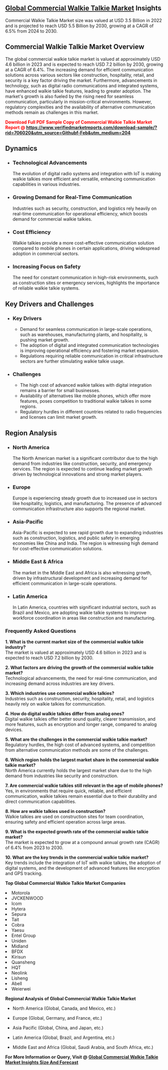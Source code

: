 <h2><a href="https://www.verifiedmarketreports.com/download-sample/?rid=706020&amp;utm_source=Githubf&amp;utm_medium=204" target="_blank">Global Commercial Walkie Talkie Market</a> Insights</h2><p>Commercial Walkie Talkie Market size was valued at USD 3.5 Billion in 2022 and is projected to reach USD 5.5 Billion by 2030, growing at a CAGR of 6.5% from 2024 to 2030.</p><p> <h2>Commercial Walkie Talkie Market Overview</h2> <p>The global commercial walkie talkie market is valued at approximately USD 4.6 billion in 2023 and is expected to reach USD 7.2 billion by 2030, growing at a CAGR of 6.4%. The increasing demand for efficient communication solutions across various sectors like construction, hospitality, retail, and security is a key factor driving the market. Furthermore, advancements in technology, such as digital radio communications and integrated systems, have enhanced walkie talkie features, leading to greater adoption. The market's growth is also fueled by the rising need for seamless communication, particularly in mission-critical environments. However, regulatory complexities and the availability of alternative communication methods remain as challenges in this market.</p> <p><strong><p><span class=""><span style="color: #ff0000;"><strong>Download Full PDF Sample Copy of Commercial Walkie Talkie Market Report</strong> @ </span><a href="https://www.verifiedmarketreports.com/download-sample/?rid=706020&amp;utm_source=Githubf-Feb&amp;utm_medium=204" target="_blank">https://www.verifiedmarketreports.com/download-sample/?rid=706020&amp;utm_source=Githubf-Feb&amp;utm_medium=204</a></span></p></strong></p> <h2>Dynamics</h2> <ul> <li><h3>Technological Advancements</h3> The evolution of digital radio systems and integration with IoT is making walkie talkies more efficient and versatile, enhancing communication capabilities in various industries.</li> <li><h3>Growing Demand for Real-Time Communication</h3> Industries such as security, construction, and logistics rely heavily on real-time communication for operational efficiency, which boosts demand for commercial walkie talkies.</li> <li><h3>Cost Efficiency</h3> Walkie talkies provide a more cost-effective communication solution compared to mobile phones in certain applications, driving widespread adoption in commercial sectors.</li> <li><h3>Increasing Focus on Safety</h3> The need for constant communication in high-risk environments, such as construction sites or emergency services, highlights the importance of reliable walkie talkie systems.</li> </ul> <h2>Key Drivers and Challenges</h2> <ul> <li><h3>Key Drivers</h3> <ul> <li>Demand for seamless communication in large-scale operations, such as warehouses, manufacturing plants, and hospitality, is pushing market growth.</li> <li>The adoption of digital and integrated communication technologies is improving operational efficiency and fostering market expansion.</li> <li>Regulations requiring reliable communication in critical infrastructure sectors are further stimulating walkie talkie usage.</li> </ul> </li> <li><h3>Challenges</h3> <ul> <li>The high cost of advanced walkie talkies with digital integration remains a barrier for small businesses.</li> <li>Availability of alternatives like mobile phones, which offer more features, poses competition to traditional walkie talkies in some regions.</li> <li>Regulatory hurdles in different countries related to radio frequencies and licenses can limit market growth.</li> </ul> </li> </ul> <h2>Region Analysis</h2> <ul> <li><h3>North America</h3> The North American market is a significant contributor due to the high demand from industries like construction, security, and emergency services. The region is expected to continue leading market growth driven by technological innovations and strong market players.</li> <li><h3>Europe</h3> Europe is experiencing steady growth due to increased use in sectors like hospitality, logistics, and manufacturing. The presence of advanced communication infrastructure also supports the regional market.</li> <li><h3>Asia-Pacific</h3> Asia-Pacific is expected to see rapid growth due to expanding industries such as construction, logistics, and public safety in emerging economies like China and India. The region is witnessing high demand for cost-effective communication solutions.</li> <li><h3>Middle East & Africa</h3> The market in the Middle East and Africa is also witnessing growth, driven by infrastructural development and increasing demand for efficient communication in large-scale operations.</li> <li><h3>Latin America</h3> In Latin America, countries with significant industrial sectors, such as Brazil and Mexico, are adopting walkie talkie systems to improve workforce coordination in areas like construction and manufacturing.</li> </ul> <h3>Frequently Asked Questions</h3> <p><strong>1. What is the current market size of the commercial walkie talkie industry?</strong><br> The market is valued at approximately USD 4.6 billion in 2023 and is expected to reach USD 7.2 billion by 2030.</p> <p><strong>2. What factors are driving the growth of the commercial walkie talkie market?</strong><br> Technological advancements, the need for real-time communication, and increasing demand across industries are key drivers.</p> <p><strong>3. Which industries use commercial walkie talkies?</strong><br> Industries such as construction, security, hospitality, retail, and logistics heavily rely on walkie talkies for communication.</p> <p><strong>4. How do digital walkie talkies differ from analog ones?</strong><br> Digital walkie talkies offer better sound quality, clearer transmission, and more features, such as encryption and longer range, compared to analog devices.</p> <p><strong>5. What are the challenges in the commercial walkie talkie market?</strong><br> Regulatory hurdles, the high cost of advanced systems, and competition from alternative communication methods are some of the challenges.</p> <p><strong>6. Which region holds the largest market share in the commercial walkie talkie market?</strong><br> North America currently holds the largest market share due to the high demand from industries like security and construction.</p> <p><strong>7. Are commercial walkie talkies still relevant in the age of mobile phones?</strong><br> Yes, in environments that require quick, reliable, and efficient communication, walkie talkies remain essential due to their durability and direct communication capabilities.</p> <p><strong>8. How are walkie talkies used in construction?</strong><br> Walkie talkies are used on construction sites for team coordination, ensuring safety and efficient operation across large areas.</p> <p><strong>9. What is the expected growth rate of the commercial walkie talkie market?</strong><br> The market is expected to grow at a compound annual growth rate (CAGR) of 6.4% from 2023 to 2030.</p> <p><strong>10. What are the key trends in the commercial walkie talkie market?</strong><br> Key trends include the integration of IoT with walkie talkies, the adoption of digital systems, and the development of advanced features like encryption and GPS tracking.</p> </p><p><strong>Top Global Commercial Walkie Talkie Market Companies</strong></p><div data-test-id=""><p><li>Motorola</li><li> JVCKENWOOD</li><li> Icom</li><li> Hytera</li><li> Sepura</li><li> Tait</li><li> Cobra</li><li> Yaesu</li><li> Entel Group</li><li> Uniden</li><li> Midland</li><li> BFDX</li><li> Kirisun</li><li> Quansheng</li><li> HQT</li><li> Neolink</li><li> Lisheng</li><li> Abell</li><li> Weierwei</li></p><div><strong>Regional Analysis of&nbsp;Global Commercial Walkie Talkie Market</strong></div><ul><li dir="ltr"><p dir="ltr">North America&nbsp;(Global, Canada, and Mexico, etc.)</p></li><li dir="ltr"><p dir="ltr">Europe (Global, Germany, and France, etc.)</p></li><li dir="ltr"><p dir="ltr">Asia Pacific&nbsp;(Global, China, and Japan, etc.)</p></li><li dir="ltr"><p dir="ltr">Latin America&nbsp;(Global, Brazil, and Argentina, etc.)</p></li><li dir="ltr">Middle East and Africa&nbsp;(Global, Saudi Arabia, and South Africa, etc.)</li></ul><p><strong>For More Information or Query, Visit @&nbsp;</strong><strong><a href="https://www.verifiedmarketreports.com/product/commercial-walkie-talkie-market/?utm_source=Githubf&amp;utm_medium=204" target="_blank">Global Commercial Walkie Talkie Market Insights Size And Forecast</a></strong></p></div>
